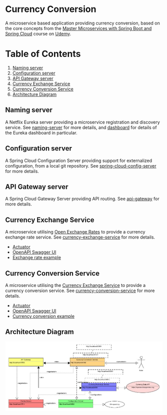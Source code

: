 # Currency Conversion

A microservice based application providing currency conversion, 
based on the core concepts from the [Master Microservices with Spring Boot and Spring Cloud](https://www.udemy.com/course/microservices-with-spring-boot-and-spring-cloud/)
course on [Udemy](https://www.udemy.com/).

# Table of Contents
1. [Naming server](#naming-server)
1. [Configuration server](#configuration-server)
1. [API Gateway server](#api-gateway-server)
1. [Currency Exchange Service](#currency-exchange-service)
1. [Currency Conversion Service](#currency-conversion-service)
1. [Architecture Diagram](#architecture-diagram)

## Naming server
A Netflix Eureka server providing a microservice registration and discovery service.
See [naming-server](naming-server/README.MD) for more details, and [dashboard](naming-server/README.MD#dashboard) for details of the Eureka dashboard in particular.

## Configuration server
A Spring Cloud Configuration Server providing support for externalized configuration, from a local git repository.
See [spring-cloud-config-server](spring-cloud-config-server/README.MD) for more details.

## API Gateway server
A Spring Cloud Gateway Server providing API routing.
See [api-gateway](api-gateway/README.MD) for more details.

## Currency Exchange Service
A microservice utilising [Open Exchange Rates](https://openexchangerates.org/) to provide a currency exchange rate service.
See [currency-exchange-service](currency-exchange-service/README.MD) for more details.

- [Actuator](http://localhost:8000/actuator)
- [OpenAPI Swagger UI](http://localhost:8000/swagger-ui.html)
- [Exchange rate example](currency-exchange-service/README.MD#get-exchange-rate)

## Currency Conversion Service
A microservice utilising the [Currency Exchange Service](https://openexchangerates.org/) to provide a currency conversion service.
See [currency-conversion-service](currency-conversion-service/README.MD) for more details.

- [Actuator](http://localhost:8100/actuator)
- [OpenAPI Swagger UI](http://localhost:8100/swagger-ui.html)
- [Currency conversion example](currency-conversion-service/README.MD#currency-conversion)

## Architecture Diagram
![Architecture Diagram](misc/microservices.jpg)